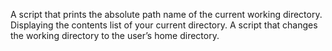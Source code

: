 A script that prints the absolute path name of the current working directory.
Displaying the contents list of your current directory.
A script that changes the working directory to the user’s home directory.
